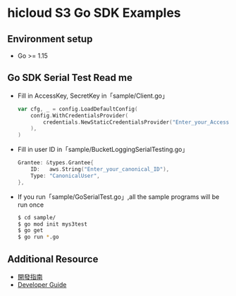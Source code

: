 # hicloud S3 Go SDK Examples

## Environment setup
* Go >= 1.15

## Go SDK Serial Test Read me
* Fill in AccessKey, SecretKey in「sample/Client.go」
	```go
	var cfg, _ = config.LoadDefaultConfig(
		config.WithCredentialsProvider(
			credentials.NewStaticCredentialsProvider("Enter_your_AccessKey", "Enter_your_SecretKey", "")
		),
	)
	```
* Fill in user ID in「sample/BucketLoggingSerialTesting.go」
	```go
	Grantee: &types.Grantee{
		ID:   aws.String("Enter_your_canonical_ID"),
		Type: "CanonicalUser",
	},
	```
* If you run「sample/GoSerialTest.go」,all the sample programs will be run once
	```sh
	$ cd sample/
	$ go mod init mys3test
	$ go get
	$ go run *.go
	```
## Additional Resource
* [開發指南](documentation/hicloudS3-go-sdk-開發指南.pdf)
* [Developer Guide](documentation/hicloudS3-go-sdk-DeveloperGuide.pdf)
